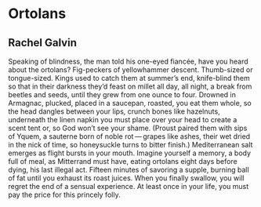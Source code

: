 # Ortolans
## Rachel Galvin
Speaking of blindness, the man told his one-eyed fiancée,
have you heard about the ortolans? Fig-peckers of yellowhammer
descent. Thumb-sized or tongue-sized. Kings used to catch them
at summer’s end, knife-blind them so that in their darkness
they’d feast on millet all day, all night, a break from beetles and seeds,
until they grew from one ounce to four. Drowned
in Armagnac, plucked, placed in a saucepan, roasted,
you eat them whole, so the head dangles between your lips,
crunch bones like hazelnuts, underneath the linen napkin
you must place over your head to create a scent tent
or, so God won’t see your shame. (Proust paired
them with sips of Yquem, a sauterne born of noble
rot — grapes like ashes, their wet dried
in the nick of time, so honeysuckle turns to bitter
finish.) Mediterranean salt emerges as flight bursts
in your mouth. Imagine yourself a memory, a body full
of meal, as Mitterrand must have, eating ortolans
eight days before dying, his last illegal act. Fifteen minutes
of savoring a supple, burning ball of fat until you exhaust
its roast juices. When you finally swallow, you will regret
the end of a sensual experience. At least once in your life,
you must pay the price for this princely folly.